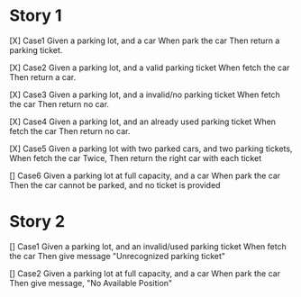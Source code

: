 # Story 1
[X] Case1
Given a parking lot, and a car
When park the car
Then return a parking ticket.

[X] Case2
Given a parking lot, and a valid parking ticket
When fetch the car
Then return a car.

[X] Case3
Given a parking lot, and a invalid/no parking ticket
When fetch the car
Then return no car.

[X] Case4
Given a parking lot, and an already used parking ticket
When fetch the car
Then return no car.

[X] Case5
Given a parking lot with two parked cars, and two parking tickets,
When fetch the car Twice,
Then return the right car with each ticket

[] Case6
Given a parking lot at full capacity, and a car
When park the car
Then the car cannot be parked, and no ticket is provided

# Story 2
[] Case1
Given a parking lot, and an invalid/used parking ticket
When fetch the car
Then give message "Unrecognized parking ticket"

[] Case2
Given a parking lot at full capacity, and a car
When park the car
Then give message, "No Available Position"
